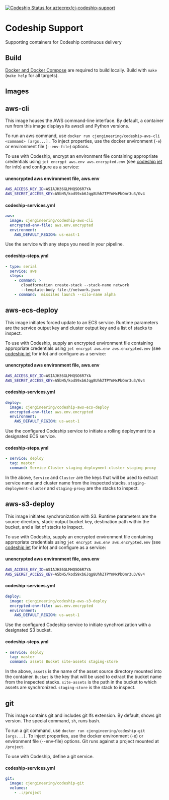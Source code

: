 
[ ![Codeship Status for aztecrex/cj-codeship-support](https://codeship.com/projects/63f2a570-de54-0133-9b49-6a683e002de2/status?branch=master)](https://codeship.com/projects/144706)

# Codeship Support

Supporting containers for Codeship continuous delivery

## Build

[Docker and Docker Compose](https://docs.docker.com/) are required to build locally. Build with ```make``` (```make help``` for all
  targets).

## Images

## aws-cli

This image houses the AWS command-line interface.  By default, a container
run from this image displays its awscli and Python versions.

To run an aws command, use ```docker run cjengineering/codeship-aws-cli <command> [args...]``` .  To
inject properties, use the docker environment (```-e```) or environment
file (```--env-file```) options.

To use with Codeship, encrypt an environment file containing appropriate
credentials using ```jet encrypt aws.env aws.encrypted.env``` (see [codeship jet](https://codeship.com/documentation/docker/installation/#jet) for info)
and configure as a service:

#### unencrypted aws environment file, aws.env
```sh
AWS_ACCESS_KEY_ID=ASIAJH36GLMHQSO6R7YA
AWS_SECRET_ACCESS_KEY=A5bH5/kodS9xb6Jqg8UhhZTPYmMxPbOmr3u3/Gv4
```

#### codeship-services.yml
```yaml
aws:
  image: cjengineering/codeship-aws-cli
  encrypted-env-file: aws.env.encrypted
  environment:
    AWS_DEFAULT_REGION: us-east-1
```

Use the service with any steps you need in your pipeline.

#### codeship-steps.yml
```yaml
- type: serial
  service: aws
  steps:
    - command: >
       cloudformation create-stack --stack-name network
       --template-body file://network.json
    - command:  missiles launch --silo-name alpha
```

## aws-ecs-deploy

This image initiates forced update to an ECS service. Runtime parameters
are the service output key and cluster output key and a list of stacks
to inspect.

To use with Codeship, supply an encrypted environment file containing
appropriate credentials using ```jet encrypt aws.env aws.encrypted.env``` (see [codeship jet](https://codeship.com/documentation/docker/installation/#jet)
for info) and configure as a service:

#### unencrypted aws environment file, aws.env
```sh
AWS_ACCESS_KEY_ID=ASIAJH36GLMHQSO6R7YA
AWS_SECRET_ACCESS_KEY=A5bH5/kodS9xb6Jqg8UhhZTPYmMxPbOmr3u3/Gv4
```

#### codeship-services.yml
```yaml
deploy:
  image: cjengineering/codeship-aws-ecs-deploy
  encrypted-env-file: aws.env.encrypted
  environment:
    AWS_DEFAULT_REGION: us-west-1
```

Use the configured Codeship service to initiate a rolling deployment to a
designated ECS service.

#### codeship-steps.yml
```yaml
- service: deploy
  tag: master
  command: Service Cluster staging-deployment-cluster staging-proxy
```

In the above, ```Service``` and ```Cluster``` are the keys that will be
used to extract service name and cluster name from the inspected
stacks. ```staging-deployment-cluster``` and ```staging-proxy``` are the
stacks to inspect.

## aws-s3-deploy

This image initiates synchronization with S3. Runtime parameters are the source directory, stack-output bucket key, destination path within the bucket, and a list of stacks to inspect.

To use with Codeship, supply an encrypted environment file containing
appropriate credentials using ```jet encrypt aws.env aws.encrypted.env``` (see [codeship jet](https://codeship.com/documentation/docker/installation/#jet)
for info) and configure as a service:

#### unencrypted aws environment file, aws.env
```sh
AWS_ACCESS_KEY_ID=ASIAJH36GLMHQSO6R7YA
AWS_SECRET_ACCESS_KEY=A5bH5/kodS9xb6Jqg8UhhZTPYmMxPbOmr3u3/Gv4
```

#### codeship-services.yml
```yaml
deploy:
  image: cjengineering/codeship-aws-s3-deploy
  encrypted-env-file: aws.env.encrypted
  environment:
    AWS_DEFAULT_REGION: us-west-1
```

Use the configured Codeship service to initiate synchronization with a
designated S3 bucket.

#### codeship-steps.yml
```yaml
- service: deploy
  tag: master
  command: assets Bucket site-assets staging-store
```

In the above, ```assets``` is the name of the asset source directory mounted
into the container. ```Bucket``` is the key that will be
used to extract the bucket name from the inspected
stacks. ```site-assets``` is the path in the bucket to which assets are
synchronized.  ```staging-store``` is the stack to inspect.


## git
This image contains git and includes git lfs extension. By default, shows git version. The special command, ```sh```, runs bash.

To run a git command, use ```docker run cjengineering/codeship-git [args...]```. To inject properties, use the docker environment (-e) or environment file (--env-file) options. Git runs against a project mounted at ```/project```.

To use with Codeship, define a git service.

#### codeship-services.yml
```yaml
git:
  image: cjengineering/codeship-git
  volumes:
    - .:/project
```

